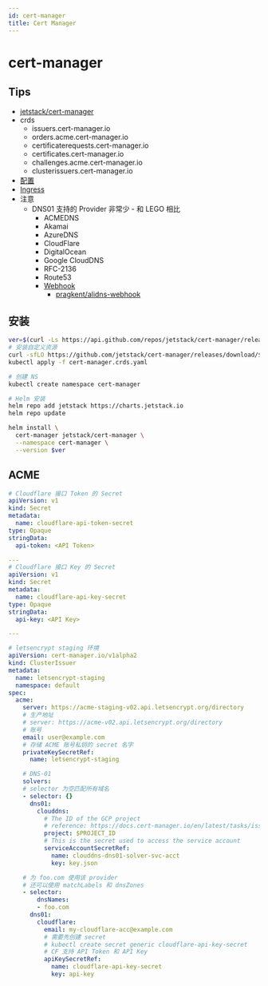 ```yaml
---
id: cert-manager
title: Cert Manager
---
```


# cert-manager

## Tips
* [jetstack/cert-manager](https://github.com/jetstack/cert-manager)
* crds
  * issuers.cert-manager.io
  * orders.acme.cert-manager.io
  * certificaterequests.cert-manager.io
  * certificates.cert-manager.io
  * challenges.acme.cert-manager.io
  * clusterissuers.cert-manager.io
* [配置](https://cert-manager.io/docs/configuration/)
* [Ingress](https://cert-manager.io/docs/usage/ingress/)
* 注意
  * DNS01 支持的 Provider 非常少 - 和 LEGO 相比
    * ACMEDNS
    * Akamai
    * AzureDNS
    * CloudFlare
    * DigitalOcean
    * Google CloudDNS
    * RFC-2136
    * Route53
    * [Webhook](https://cert-manager.io/docs/configuration/acme/dns01/webhook/)
      * [pragkent/alidns-webhook](https://github.com/pragkent/alidns-webhook)


## 安装

```bash
ver=$(curl -Ls https://api.github.com/repos/jetstack/cert-manager/releases/latest | jq -r .tag_name)
# 安装自定义资源
curl -sfLO https://github.com/jetstack/cert-manager/releases/download/$ver/cert-manager.crds.yaml
kubectl apply -f cert-manager.crds.yaml

# 创建 NS
kubectl create namespace cert-manager

# Helm 安装
helm repo add jetstack https://charts.jetstack.io
helm repo update

helm install \
  cert-manager jetstack/cert-manager \
  --namespace cert-manager \
  --version $ver
```

## ACME

```yaml
# Cloudflare 接口 Token 的 Secret
apiVersion: v1
kind: Secret
metadata:
  name: cloudflare-api-token-secret
type: Opaque
stringData:
  api-token: <API Token>

---
# Cloudflare 接口 Key 的 Secret
apiVersion: v1
kind: Secret
metadata:
  name: cloudflare-api-key-secret
type: Opaque
stringData:
  api-key: <API Key>

---

# letsencrypt staging 环境
apiVersion: cert-manager.io/v1alpha2
kind: ClusterIssuer
metadata:
  name: letsencrypt-staging
  namespace: default
spec:
  acme:
    server: https://acme-staging-v02.api.letsencrypt.org/directory
    # 生产地址
    # server: https://acme-v02.api.letsencrypt.org/directory
    # 账号
    email: user@example.com
    # 存储 ACME 账号私钥的 secret 名字
    privateKeySecretRef:
      name: letsencrypt-staging

    # DNS-01
    solvers:
    # selector 为空匹配所有域名
    - selector: {}
      dns01:
        clouddns:
          # The ID of the GCP project
          # reference: https://docs.cert-manager.io/en/latest/tasks/issuers/setup-acme/dns01/google.html
          project: $PROJECT_ID
          # This is the secret used to access the service account
          serviceAccountSecretRef:
            name: clouddns-dns01-solver-svc-acct
            key: key.json

    # 为 foo.com 使用该 provider
    # 还可以使用 matchLabels 和 dnsZones
    - selector:
        dnsNames:
        - foo.com
      dns01:
        cloudflare:
          email: my-cloudflare-acc@example.com
          # 需要先创建 secret
          # kubectl create secret generic cloudflare-api-key-secret
          # CF 支持 API Token 和 API Key
          apiKeySecretRef:
            name: cloudflare-api-key-secret
            key: api-key
```
